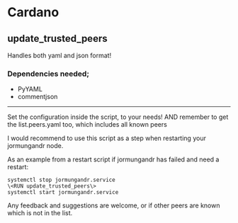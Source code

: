 # Cardano

## update_trusted_peers
Handles both yaml and json format!
### Dependencies needed;
- PyYAML
- commentjson

---------------------

Set the configuration inside the script, to your needs!
AND remember to get the list.peers.yaml too, which includes all known peers

I would recommend to use this script as a step when restarting your jormungandr node.

As an example from a restart script if jormungandr has failed and need a restart:
```
systemctl stop jormungandr.service
\<RUN update_trusted_peers\>
systemctl start jormungandr.service
```
Any feedback and suggestions are welcome, or if other peers are known which is not in the list.
